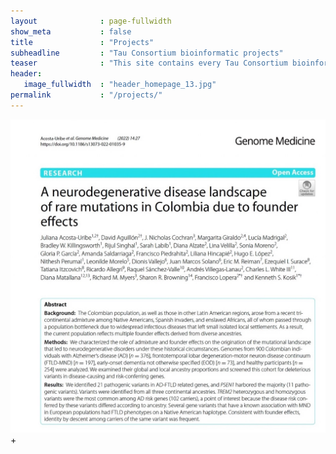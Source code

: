 ```yaml
---
layout              : page-fullwidth
show_meta           : false
title               : "Projects"
subheadline         : "Tau Consortium bioinformatic projects"
teaser              : "This site contains every Tau Consortium bioinformatic projects"
header:
   image_fullwidth  : "header_homepage_13.jpg"
permalink           : "/projects/"
---
```


<head>
    <meta charset="UTF-8">
    <meta name="viewport" content="width=device-width, initial-scale=1.0">
    <title>Image Popup</title>
    <link rel="stylesheet" href="../assets/css/popups.css">
</head>
<div class="image-container">
   <img src="../images/portfolio/acostauribe-2022.jpg" alt="Main Image" class="main-image">
   <div alt="Hover Image" class="hover-shape" onclick="showPopup('{{ site.url }}{{ site.baseurl }}/projects/popup_content.html')">+</div>
</div>

<div id="overlayBackground" class ="overlay"> </div>
<!-- Popup content container -->
<div id="popupContainer" class="popup">
   <!-- Content will be loaded here -->
</div>

<!-- Link to the external JavaScript file -->
<script src="../assets/js/popupscript.js"></script>